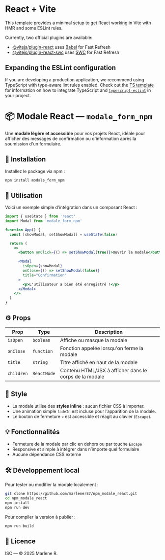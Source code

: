 # React + Vite

This template provides a minimal setup to get React working in Vite with HMR and some ESLint rules.

Currently, two official plugins are available:

- [@vitejs/plugin-react](https://github.com/vitejs/vite-plugin-react/blob/main/packages/plugin-react) uses [Babel](https://babeljs.io/) for Fast Refresh
- [@vitejs/plugin-react-swc](https://github.com/vitejs/vite-plugin-react/blob/main/packages/plugin-react-swc) uses [SWC](https://swc.rs/) for Fast Refresh

## Expanding the ESLint configuration

If you are developing a production application, we recommend using TypeScript with type-aware lint rules enabled. Check out the [TS template](https://github.com/vitejs/vite/tree/main/packages/create-vite/template-react-ts) for information on how to integrate TypeScript and [`typescript-eslint`](https://typescript-eslint.io) in your project.



# 📦 Modale React — `modale_form_npm`

Une **modale légère et accessible** pour vos projets React, idéale pour afficher des messages de confirmation ou d'information après la soumission d'un formulaire.

## 🚀 Installation

Installez le package via npm :

```bash
npm install modale_form_npm
```

## 🧱 Utilisation

Voici un exemple simple d'intégration dans un composant React :

```jsx
import { useState } from 'react'
import Modal from 'modale_form_npm'

function App() {
  const [showModal, setShowModal] = useState(false)

  return (
    <>
      <button onClick={() => setShowModal(true)}>Ouvrir la modale</button>

      <Modal
        isOpen={showModal}
        onClose={() => setShowModal(false)}
        title="Confirmation"
      >
        <p>L'utilisateur a bien été enregistré !</p>
      </Modal>
    </>
  )
}
```

## ⚙️ Props

| Prop       | Type        | Description                                          |
|------------|-------------|------------------------------------------------------|
| `isOpen`   | `boolean`   | Affiche ou masque la modale                          |
| `onClose`  | `function`  | Fonction appelée lorsqu'on ferme la modale          |
| `title`    | `string`    | Titre affiché en haut de la modale                  |
| `children` | `ReactNode` | Contenu HTML/JSX à afficher dans le corps de la modale |

## 🎨 Style

- La modale utilise des **styles inline** : aucun fichier CSS à importer.
- Une animation simple `fadeIn` est incluse pour l’apparition de la modale.
- Le bouton de fermeture `✕` est accessible et réagit au clavier (`Escape`).

## 💡 Fonctionnalités

- Fermeture de la modale par clic en dehors ou par touche `Escape`
- Responsive et simple à intégrer dans n’importe quel formulaire
- Aucune dépendance CSS externe

## 🛠 Développement local

Pour tester ou modifier la modale localement :

```bash
git clone https://github.com/marlener87/npm_modale_react.git
cd npm_modale_react
npm install
npm run dev
```

Pour compiler la version à publier :

```bash
npm run build
```

## 📄 Licence

ISC — © 2025 Marlene R.
